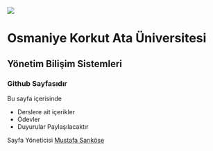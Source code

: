 ![](https://www.osmaniye.edu.tr/Resource/Images/osmaniye-korkut-ata-universitesi.png)

# Osmaniye Korkut Ata Üniversitesi
## Yönetim Bilişim Sistemleri
### Github Sayfasıdır

Bu sayfa içerisinde
* Derslere ait içerikler
* Ödevler
* Duyurular
Paylaşılacaktır 

Sayfa Yöneticisi [Mustafa Sarıköse](2020507006M.github.io)
